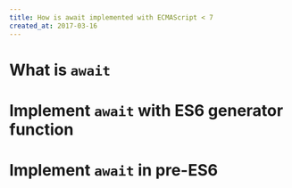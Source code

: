 ```yaml
---
title: How is await implemented with ECMAScript < 7
created_at: 2017-03-16
---
```


# What is `await`

# Implement `await` with ES6 generator function

# Implement `await` in pre-ES6
